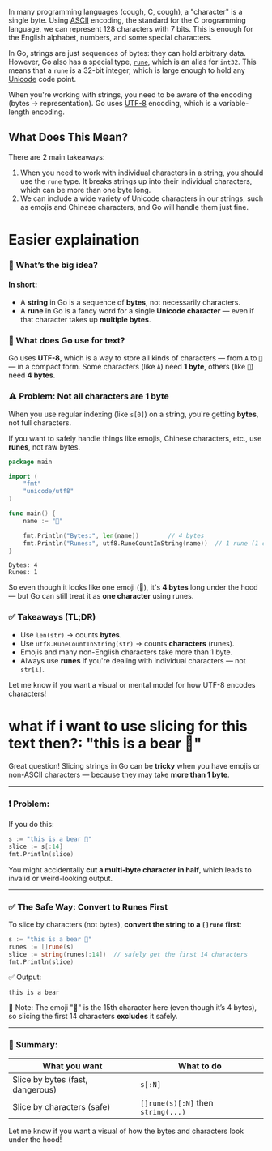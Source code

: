 In many programming languages (cough, C, cough), a "character" is a single byte. Using [ASCII](https://www.asciitable.com/) encoding, the standard for the C programming language, we can represent 128 characters with 7 bits. This is enough for the English alphabet, numbers, and some special characters.

In Go, strings are just sequences of bytes: they can hold arbitrary data. However, Go also has a special type, [`rune`](https://go.dev/blog/strings), which is an alias for `int32`. This means that a `rune` is a 32-bit integer, which is large enough to hold any [Unicode](https://home.unicode.org/) code point.

When you're working with strings, you need to be aware of the encoding (bytes -> representation). Go uses [UTF-8](https://en.wikipedia.org/wiki/UTF-8) encoding, which is a variable-length encoding.

## What Does This Mean?

There are 2 main takeaways:

1. When you need to work with individual characters in a string, you should use the `rune` type. It breaks strings up into their individual characters, which can be more than one byte long.
2. We can include a wide variety of Unicode characters in our strings, such as emojis and Chinese characters, and Go will handle them just fine.
# Easier explaination
### 🧠 What’s the big idea?

#### In short:

- A **string** in Go is a sequence of **bytes**, not necessarily characters.
- A **rune** in Go is a fancy word for a single **Unicode character** — even if that character takes up **multiple bytes**.
### 🤖 What does Go use for text?

Go uses **UTF-8**, which is a way to store all kinds of characters — from `A` to `🚀` — in a compact form. Some characters (like `A`) need **1 byte**, others (like `🐻`) need **4 bytes**.

### ⚠️ Problem: Not all characters are 1 byte

When you use regular indexing (like `s[0]`) on a string, you're getting **bytes**, not full characters.

If you want to safely handle things like emojis, Chinese characters, etc., use **runes**, not raw bytes.
```go
package main

import (
    "fmt"
    "unicode/utf8"
)

func main() {
    name := "🐻"

    fmt.Println("Bytes:", len(name))        // 4 bytes
    fmt.Println("Runes:", utf8.RuneCountInString(name))  // 1 rune (1 character)
}

```
```output
Bytes: 4
Runes: 1
```
So even though it looks like one emoji (🐻), it's **4 bytes** long under the hood — but Go can still treat it as **one character** using runes.

### ✅ Takeaways (TL;DR)

- Use `len(str)` → counts **bytes**.
- Use `utf8.RuneCountInString(str)` → counts **characters** (runes).
- Emojis and many non-English characters take more than 1 byte.
- Always use **runes** if you're dealing with individual characters — not `str[i]`.

Let me know if you want a visual or mental model for how UTF-8 encodes characters!

# what if i want to use slicing for this text then?: "this is a bear 🐻"
Great question! Slicing strings in Go can be **tricky** when you have emojis or non-ASCII characters — because they may take **more than 1 byte**.

---

### ❗ Problem:

If you do this:

```go
s := "this is a bear 🐻"
slice := s[:14]
fmt.Println(slice)
```

You might accidentally **cut a multi-byte character in half**, which leads to invalid or weird-looking output.

---

### ✅ The Safe Way: Convert to Runes First

To slice by characters (not bytes), **convert the string to a `[]rune` first**:

```go
s := "this is a bear 🐻"
runes := []rune(s)
slice := string(runes[:14])  // safely get the first 14 characters
fmt.Println(slice)
```

✅ Output:

```
this is a bear
```

🧠 Note: The emoji "🐻" is the 15th character here (even though it’s 4 bytes), so slicing the first 14 characters **excludes** it safely.

---

### 🧾 Summary:

| What you want                    | What to do                         |
| -------------------------------- | ---------------------------------- |
| Slice by bytes (fast, dangerous) | `s[:N]`                            |
| Slice by characters (safe)       | `[]rune(s)[:N]` then `string(...)` |

Let me know if you want a visual of how the bytes and characters look under the hood!